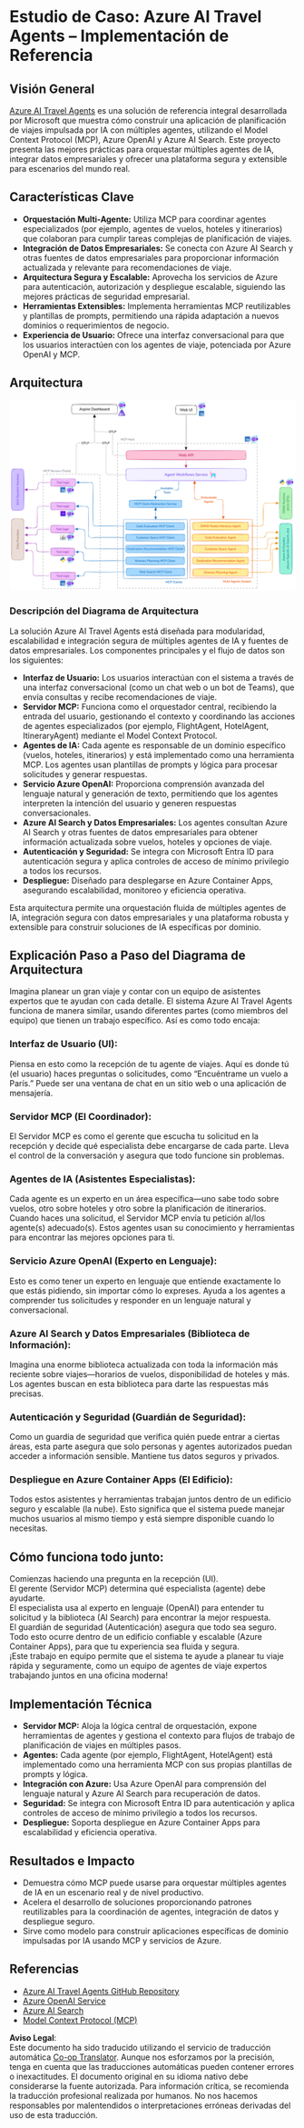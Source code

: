 <!--
CO_OP_TRANSLATOR_METADATA:
{
  "original_hash": "4d3415b9d2bf58bc69be07f945a69e07",
  "translation_date": "2025-05-20T23:31:57+00:00",
  "source_file": "09-CaseStudy/README.md",
  "language_code": "es"
}
-->
# Estudio de Caso: Azure AI Travel Agents – Implementación de Referencia

## Visión General

[Azure AI Travel Agents](https://github.com/Azure-Samples/azure-ai-travel-agents) es una solución de referencia integral desarrollada por Microsoft que muestra cómo construir una aplicación de planificación de viajes impulsada por IA con múltiples agentes, utilizando el Model Context Protocol (MCP), Azure OpenAI y Azure AI Search. Este proyecto presenta las mejores prácticas para orquestar múltiples agentes de IA, integrar datos empresariales y ofrecer una plataforma segura y extensible para escenarios del mundo real.

## Características Clave
- **Orquestación Multi-Agente:** Utiliza MCP para coordinar agentes especializados (por ejemplo, agentes de vuelos, hoteles y itinerarios) que colaboran para cumplir tareas complejas de planificación de viajes.
- **Integración de Datos Empresariales:** Se conecta con Azure AI Search y otras fuentes de datos empresariales para proporcionar información actualizada y relevante para recomendaciones de viaje.
- **Arquitectura Segura y Escalable:** Aprovecha los servicios de Azure para autenticación, autorización y despliegue escalable, siguiendo las mejores prácticas de seguridad empresarial.
- **Herramientas Extensibles:** Implementa herramientas MCP reutilizables y plantillas de prompts, permitiendo una rápida adaptación a nuevos dominios o requerimientos de negocio.
- **Experiencia de Usuario:** Ofrece una interfaz conversacional para que los usuarios interactúen con los agentes de viaje, potenciada por Azure OpenAI y MCP.

## Arquitectura
![Architecture](https://raw.githubusercontent.com/Azure-Samples/azure-ai-travel-agents/main/docs/ai-travel-agents-architecture-diagram.png)

### Descripción del Diagrama de Arquitectura

La solución Azure AI Travel Agents está diseñada para modularidad, escalabilidad e integración segura de múltiples agentes de IA y fuentes de datos empresariales. Los componentes principales y el flujo de datos son los siguientes:

- **Interfaz de Usuario:** Los usuarios interactúan con el sistema a través de una interfaz conversacional (como un chat web o un bot de Teams), que envía consultas y recibe recomendaciones de viaje.
- **Servidor MCP:** Funciona como el orquestador central, recibiendo la entrada del usuario, gestionando el contexto y coordinando las acciones de agentes especializados (por ejemplo, FlightAgent, HotelAgent, ItineraryAgent) mediante el Model Context Protocol.
- **Agentes de IA:** Cada agente es responsable de un dominio específico (vuelos, hoteles, itinerarios) y está implementado como una herramienta MCP. Los agentes usan plantillas de prompts y lógica para procesar solicitudes y generar respuestas.
- **Servicio Azure OpenAI:** Proporciona comprensión avanzada del lenguaje natural y generación de texto, permitiendo que los agentes interpreten la intención del usuario y generen respuestas conversacionales.
- **Azure AI Search y Datos Empresariales:** Los agentes consultan Azure AI Search y otras fuentes de datos empresariales para obtener información actualizada sobre vuelos, hoteles y opciones de viaje.
- **Autenticación y Seguridad:** Se integra con Microsoft Entra ID para autenticación segura y aplica controles de acceso de mínimo privilegio a todos los recursos.
- **Despliegue:** Diseñado para desplegarse en Azure Container Apps, asegurando escalabilidad, monitoreo y eficiencia operativa.

Esta arquitectura permite una orquestación fluida de múltiples agentes de IA, integración segura con datos empresariales y una plataforma robusta y extensible para construir soluciones de IA específicas por dominio.

## Explicación Paso a Paso del Diagrama de Arquitectura
Imagina planear un gran viaje y contar con un equipo de asistentes expertos que te ayudan con cada detalle. El sistema Azure AI Travel Agents funciona de manera similar, usando diferentes partes (como miembros del equipo) que tienen un trabajo específico. Así es como todo encaja:

### Interfaz de Usuario (UI):
Piensa en esto como la recepción de tu agente de viajes. Aquí es donde tú (el usuario) haces preguntas o solicitudes, como “Encuéntrame un vuelo a París.” Puede ser una ventana de chat en un sitio web o una aplicación de mensajería.

### Servidor MCP (El Coordinador):
El Servidor MCP es como el gerente que escucha tu solicitud en la recepción y decide qué especialista debe encargarse de cada parte. Lleva el control de la conversación y asegura que todo funcione sin problemas.

### Agentes de IA (Asistentes Especialistas):
Cada agente es un experto en un área específica—uno sabe todo sobre vuelos, otro sobre hoteles y otro sobre la planificación de itinerarios. Cuando haces una solicitud, el Servidor MCP envía tu petición al/los agente(s) adecuado(s). Estos agentes usan su conocimiento y herramientas para encontrar las mejores opciones para ti.

### Servicio Azure OpenAI (Experto en Lenguaje):
Esto es como tener un experto en lenguaje que entiende exactamente lo que estás pidiendo, sin importar cómo lo expreses. Ayuda a los agentes a comprender tus solicitudes y responder en un lenguaje natural y conversacional.

### Azure AI Search y Datos Empresariales (Biblioteca de Información):
Imagina una enorme biblioteca actualizada con toda la información más reciente sobre viajes—horarios de vuelos, disponibilidad de hoteles y más. Los agentes buscan en esta biblioteca para darte las respuestas más precisas.

### Autenticación y Seguridad (Guardián de Seguridad):
Como un guardia de seguridad que verifica quién puede entrar a ciertas áreas, esta parte asegura que solo personas y agentes autorizados puedan acceder a información sensible. Mantiene tus datos seguros y privados.

### Despliegue en Azure Container Apps (El Edificio):
Todos estos asistentes y herramientas trabajan juntos dentro de un edificio seguro y escalable (la nube). Esto significa que el sistema puede manejar muchos usuarios al mismo tiempo y está siempre disponible cuando lo necesitas.

## Cómo funciona todo junto:

Comienzas haciendo una pregunta en la recepción (UI).  
El gerente (Servidor MCP) determina qué especialista (agente) debe ayudarte.  
El especialista usa al experto en lenguaje (OpenAI) para entender tu solicitud y la biblioteca (AI Search) para encontrar la mejor respuesta.  
El guardián de seguridad (Autenticación) asegura que todo sea seguro.  
Todo esto ocurre dentro de un edificio confiable y escalable (Azure Container Apps), para que tu experiencia sea fluida y segura.  
¡Este trabajo en equipo permite que el sistema te ayude a planear tu viaje rápida y seguramente, como un equipo de agentes de viaje expertos trabajando juntos en una oficina moderna!

## Implementación Técnica
- **Servidor MCP:** Aloja la lógica central de orquestación, expone herramientas de agentes y gestiona el contexto para flujos de trabajo de planificación de viajes en múltiples pasos.
- **Agentes:** Cada agente (por ejemplo, FlightAgent, HotelAgent) está implementado como una herramienta MCP con sus propias plantillas de prompts y lógica.
- **Integración con Azure:** Usa Azure OpenAI para comprensión del lenguaje natural y Azure AI Search para recuperación de datos.
- **Seguridad:** Se integra con Microsoft Entra ID para autenticación y aplica controles de acceso de mínimo privilegio a todos los recursos.
- **Despliegue:** Soporta despliegue en Azure Container Apps para escalabilidad y eficiencia operativa.

## Resultados e Impacto
- Demuestra cómo MCP puede usarse para orquestar múltiples agentes de IA en un escenario real y de nivel productivo.
- Acelera el desarrollo de soluciones proporcionando patrones reutilizables para la coordinación de agentes, integración de datos y despliegue seguro.
- Sirve como modelo para construir aplicaciones específicas de dominio impulsadas por IA usando MCP y servicios de Azure.

## Referencias
- [Azure AI Travel Agents GitHub Repository](https://github.com/Azure-Samples/azure-ai-travel-agents)
- [Azure OpenAI Service](https://azure.microsoft.com/en-us/products/ai-services/openai-service/)
- [Azure AI Search](https://azure.microsoft.com/en-us/products/ai-services/ai-search/)
- [Model Context Protocol (MCP)](https://modelcontextprotocol.io/)

**Aviso Legal**:  
Este documento ha sido traducido utilizando el servicio de traducción automática [Co-op Translator](https://github.com/Azure/co-op-translator). Aunque nos esforzamos por la precisión, tenga en cuenta que las traducciones automáticas pueden contener errores o inexactitudes. El documento original en su idioma nativo debe considerarse la fuente autorizada. Para información crítica, se recomienda la traducción profesional realizada por humanos. No nos hacemos responsables por malentendidos o interpretaciones erróneas derivadas del uso de esta traducción.